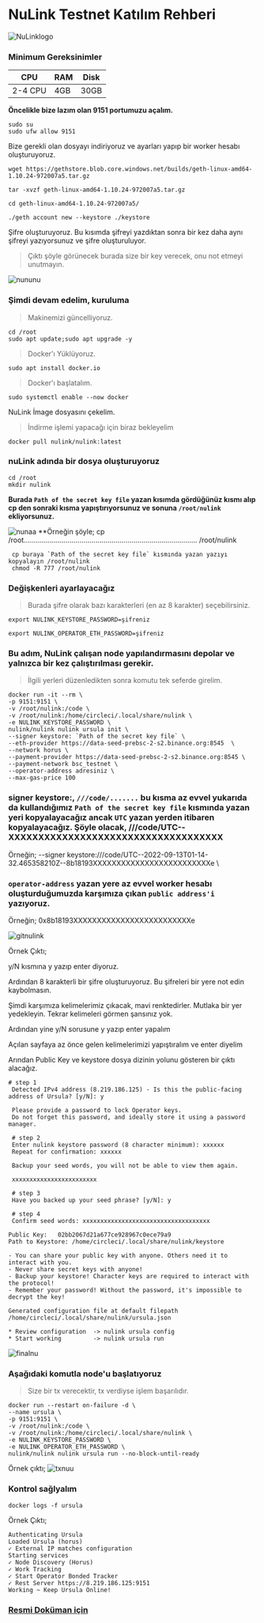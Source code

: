 # NuLink Testnet Katılım Rehberi

![NuLinklogo](https://user-images.githubusercontent.com/107190154/190390683-f45a307d-73a1-476b-8216-f24f6ddff618.png)

### Minimum Gereksinimler

|      CPU        |   RAM    |  Disk    | 
|-----------------|----------|----------|
|2-4 CPU|   4GB    | 30GB    |

**Öncelikle bize lazım olan 9151 portumuzu açalım.**
```
sudo su
sudo ufw allow 9151
```
Bize gerekli olan dosyayı indiriyoruz ve ayarları yapıp bir worker hesabı oluşturuyoruz.
```
wget https://gethstore.blob.core.windows.net/builds/geth-linux-amd64-1.10.24-972007a5.tar.gz

tar -xvzf geth-linux-amd64-1.10.24-972007a5.tar.gz

cd geth-linux-amd64-1.10.24-972007a5/

./geth account new --keystore ./keystore
```
Şifre oluşturuyoruz. Bu kısımda şifreyi yazdıktan sonra bir kez daha aynı şifreyi yazıyorsunuz ve şifre oluşturuluyor.
> Çıktı şöyle görünecek burada size bir key verecek, onu not etmeyi unutmayın. 
> 
![nununu](https://user-images.githubusercontent.com/107190154/190369550-1ef68ab9-33d3-49ec-954e-0dd4b50173fe.png)

### Şimdi devam edelim, kuruluma
>Makinemizi güncelliyoruz.
```
cd /root
sudo apt update;sudo apt upgrade -y
```
>Docker'ı Yüklüyoruz.
```
sudo apt install docker.io
```
>Docker'ı başlatalım.
```
sudo systemctl enable --now docker
```
NuLink İmage dosyasını çekelim.
>İndirme işlemi yapacağı için biraz bekleyelim
```
docker pull nulink/nulink:latest
```
### nuLink adında bir dosya oluşturuyoruz
```
cd /root
mkdir nulink
```
**Burada `Path of the secret key file` yazan kısımda gördüğünüz kısmı alıp cp den sonraki kısma yapıştırıyorsunuz ve sonuna `/root/nulink` ekliyorsunuz.**

![nunaa](https://user-images.githubusercontent.com/107190154/190372480-43c054fc-433d-47b7-bbb0-b53fca52da3f.png)
**Örneğin şöyle; cp /root....................................................................................... /root/nulink
```
 cp buraya `Path of the secret key file` kısmında yazan yazıyı kopyalayın /root/nulink
 chmod -R 777 /root/nulink
```

### Değişkenleri ayarlayacağız
> Burada şifre olarak bazı karakterleri (en az 8 karakter) seçebilirsiniz.
```
export NULINK_KEYSTORE_PASSWORD=şifreniz

export NULINK_OPERATOR_ETH_PASSWORD=şifreniz
```

### Bu adım, NuLink çalışan node yapılandırmasını depolar ve yalnızca bir kez çalıştırılması gerekir.
> İlgili yerleri düzenledikten sonra komutu tek seferde girelim.
```
docker run -it --rm \
-p 9151:9151 \
-v /root/nulink:/code \
-v /root/nulink:/home/circleci/.local/share/nulink \
-e NULINK_KEYSTORE_PASSWORD \
nulink/nulink nulink ursula init \
--signer keystore: `Path of the secret key file` \
--eth-provider https://data-seed-prebsc-2-s2.binance.org:8545  \
--network horus \
--payment-provider https://data-seed-prebsc-2-s2.binance.org:8545 \
--payment-network bsc_testnet \
--operator-address adresiniz \
--max-gas-price 100
```
### signer keystore:, `///code/.......` bu kısma az evvel yukarıda da kullandığımız `Path of the secret key file` kısmında yazan yeri kopyalayacağız ancak `UTC` yazan yerden itibaren kopyalayacağız. Şöyle olacak, ///code/UTC--XXXXXXXXXXXXXXXXXXXXXXXXXXXXXXXXXXXX
Örneğin; --signer keystore:///code/UTC--2022-09-13T01-14-32.465358210Z--8b18193XXXXXXXXXXXXXXXXXXXXXXXXXe \

### `operator-address` yazan yere az evvel worker hesabı oluşturduğumuzda karşımıza çıkan `public address'i` yazıyoruz.
Örneğin; 0x8b18193XXXXXXXXXXXXXXXXXXXXXXXXXe

![gitnulink](https://user-images.githubusercontent.com/107190154/190388655-5c68865f-cfda-4dde-885f-56bf72b6d2f8.png)

Örnek Çıktı;

y/N kısmına y yazıp enter diyoruz.

Ardından 8 karakterli bir şifre oluşturuyoruz. Bu şifreleri bir yere not edin kaybolmasın. 

Şimdi karşımıza kelimelerimiz çıkacak, mavi renktedirler. Mutlaka bir yer yedekleyin. Tekrar kelimeleri görmen şansınız yok.

Ardından yine y/N sorusune y yazıp enter yapalım

Açılan sayfaya az önce gelen kelimelerimizi yapıştıralım ve enter diyelim

Arından Public Key ve keystore dosya dizinin yolunu gösteren bir çıktı alacağız. 
```
# step 1
 Detected IPv4 address (8.219.186.125) - Is this the public-facing address of Ursula? [y/N]: y
 
 Please provide a password to lock Operator keys.
 Do not forget this password, and ideally store it using a password manager.
 
 # step 2
 Enter nulink keystore password (8 character minimum): xxxxxx
 Repeat for confirmation: xxxxxx
 
 Backup your seed words, you will not be able to view them again.
 
 xxxxxxxxxxxxxxxxxxxxxxxx
 
 # step 3
 Have you backed up your seed phrase? [y/N]: y
 
 # step 4
 Confirm seed words: xxxxxxxxxxxxxxxxxxxxxxxxxxxxxxxxxxxx
 
Public Key:   02bb2067d21a677ce928967c0ece79a9
Path to Keystore: /home/circleci/.local/share/nulink/keystore

- You can share your public key with anyone. Others need it to interact with you.
- Never share secret keys with anyone! 
- Backup your keystore! Character keys are required to interact with the protocol!
- Remember your password! Without the password, it's impossible to decrypt the key!

Generated configuration file at default filepath /home/circleci/.local/share/nulink/ursula.json

* Review configuration  -> nulink ursula config
* Start working         -> nulink ursula run
```

![finalnu](https://user-images.githubusercontent.com/107190154/190388608-029e9da9-d664-4a0c-9c85-a149e32bfd7f.png)

### Aşağıdaki komutla node'u başlatıyoruz
> Size bir tx verecektir, tx verdiyse işlem başarılıdır.
```
docker run --restart on-failure -d \
--name ursula \
-p 9151:9151 \
-v /root/nulink:/code \
-v /root/nulink:/home/circleci/.local/share/nulink \
-e NULINK_KEYSTORE_PASSWORD \
-e NULINK_OPERATOR_ETH_PASSWORD \
nulink/nulink nulink ursula run --no-block-until-ready
```

Örnek çıktı;
![txnuu](https://user-images.githubusercontent.com/107190154/190388569-c7cc262a-b3c5-4003-9b00-bb828bf6d4fd.png)

### Kontrol sağlyalım
```
docker logs -f ursula
```
Örnek Çıktı;
```
Authenticating Ursula
Loaded Ursula (horus)
✓ External IP matches configuration
Starting services
✓ Node Discovery (Horus)
✓ Work Tracking
✓ Start Operator Bonded Tracker
✓ Rest Server https://8.219.186.125:9151
Working ~ Keep Ursula Online!
```

### [Resmi Doküman için](https://docs.nulink.org/products/testnet)


